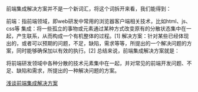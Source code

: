 

前端集成解决方案并不是一个新词汇，将这个词拆开来看，我们能得到：

前端：指前端领域，即web研发中常用的浏览器客户端相关技术，比如html、js、css等
集成：将一些孤立的事物或元素通过某种方式改变原有的分散状态集中在一起，产生联系，从而构成一个有机整体的过程。[1]
解决方案：针对某些已经体现出的，或者可以预期的问题，不足，缺陷，需求等等，所提出的一个解决问题的方案，同时能够确保加以有效的执行。[2]
总结来说，前端集成解决方案就是：

将前端研发领域中各种分散的技术元素集中在一起，并对常见的前端开发问题、不足、缺陷和需求，所提出的一种解决问题的方案。


[浅谈前端集成解决方案](https://github.com/fouber/blog/issues/1)
